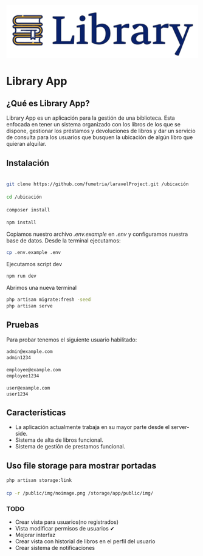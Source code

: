 ![Library app logo](/public/img/libraryLogos.PNG)

# Library App

## ¿Qué es Library App?

Library App es un aplicación para la gestión de una biblioteca. Esta enfocada en tener un sistema organizado con los libros de los que se dispone, gestionar los préstamos y devoluciones de libros y dar un servicio de consulta para los usuarios que busquen la ubicación de algún libro que quieran alquilar.

## Instalación

```bash

git clone https://github.com/fumetria/laravelProject.git /ubicación

cd /ubicación

composer install

npm install

```

Copiamos nuestro archivo _.env.example_ en _.env_ y configuramos nuestra base de datos.
Desde la terminal ejecutamos:

```bash
cp .env.example .env
```

Ejecutamos script dev
```bash
npm run dev
```

Abrimos una nueva terminal

```bash
php artisan migrate:fresh -seed
php artisan serve
```

## Pruebas

Para probar tenemos el siguiente usuario habilitado:

```
admin@example.com
admin1234

employee@example.com
employee1234

user@example.com
user1234
```

## Características

-   La aplicación actualmente trabaja en su mayor parte desde el server-side.
-   Sistema de alta de libros funcional.
-   Sistema de gestión de prestamos funcional.

## Uso file storage para mostrar portadas

```bash
php artisan storage:link

cp -r /public/img/noimage.png /storage/app/public/img/
```

### TODO

-   Crear vista para usuarios(no registrados)
-   Vista modificar permisos de usuarios ✔
-   Mejorar interfaz
-   Crear vista con historial de libros en el perfil del usuario
-   Crear sistema de notificaciones
